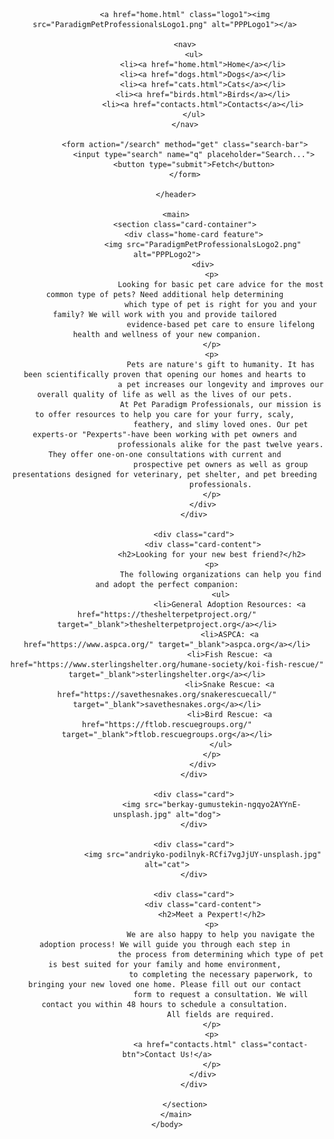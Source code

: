 <!DOCTYPE html>
<html lang="en">
    <head>
        <title>D279 Project</title>
        <meta name="viewport" content="width=device-width, initial-scale=1.0">
        <link rel="stylesheet" href="styles.css">
    </head>
    <body>
        <header>

            <a href="home.html" class="logo1"><img src="ParadigmPetProfessionalsLogo1.png" alt="PPPLogo1"></a> 
            
            <nav>
                <ul>
                    <li><a href="home.html">Home</a></li>
                    <li><a href="dogs.html">Dogs</a></li>
                    <li><a href="cats.html">Cats</a></li>
                    <li><a href="birds.html">Birds</a></li>
                    <li><a href="contacts.html">Contacts</a></li>
                </ul>
            </nav>
            
            <form action="/search" method="get" class="search-bar">
                <input type="search" name="q" placeholder="Search...">
                <button type="submit">Fetch</button>
            </form>
             
        </header>

        <main>
            <section class="card-container">
                <div class="home-card feature">
                    <img src="ParadigmPetProfessionalsLogo2.png" alt="PPPLogo2">
                    <div>
                        <p>
                            Looking for basic pet care advice for the most common type of pets? Need additional help determining 
                            which type of pet is right for you and your family? We will work with you and provide tailored 
                            evidence-based pet care to ensure lifelong health and wellness of your new companion.
                        </p>
                        <p>
                            Pets are nature's gift to humanity. It has been scientifically proven that opening our homes and hearts to 
                            a pet increases our longevity and improves our overall quality of life as well as the lives of our pets. 
                            At Pet Paradigm Professionals, our mission is to offer resources to help you care for your furry, scaly, 
                            feathery, and slimy loved ones. Our pet experts-or "Pexperts"-have been working with pet owners and 
                            professionals alike for the past twelve years. They offer one-on-one consultations with current and 
                            prospective pet owners as well as group presentations designed for veterinary, pet shelter, and pet breeding 
                            professionals.
                        </p>
                    </div>
                </div>

                <div class="card">
                    <div class="card-content">
                        <h2>Looking for your new best friend?</h2>
                        <p>
                            The following organizations can help you find and adopt the perfect companion:
                            <ul>
                                <li>General Adoption Resources: <a href="https://theshelterpetproject.org/" target="_blank">theshelterpetproject.org</a></li>
                                <li>ASPCA: <a href="https://www.aspca.org/" target="_blank">aspca.org</a></li>
                                <li>Fish Rescue: <a href="https://www.sterlingshelter.org/humane-society/koi-fish-rescue/" target="_blank">sterlingshelter.org</a></li>
                                <li>Snake Rescue: <a href="https://savethesnakes.org/snakerescuecall/" target="_blank">savethesnakes.org</a></li>
                                <li>Bird Rescue: <a href="https://ftlob.rescuegroups.org/" target="_blank">ftlob.rescuegroups.org</a></li>
                            </ul>
                        </p>
                    </div>
                </div>

                <div class="card">
                        <img src="berkay-gumustekin-ngqyo2AYYnE-unsplash.jpg" alt="dog">
                </div>

                <div class="card">
                    <img src="andriyko-podilnyk-RCfi7vgJjUY-unsplash.jpg" alt="cat">
                </div>

                <div class="card">
                    <div class="card-content">
                        <h2>Meet a Pexpert!</h2>
                        <p>
                            We are also happy to help you navigate the adoption process! We will guide you through each step in 
                            the process from determining which type of pet is best suited for your family and home environment, 
                            to completing the necessary paperwork, to bringing your new loved one home. Please fill out our contact 
                            form to request a consultation. We will contact you within 48 hours to schedule a consultation. 
                            All fields are required.
                        </p>
                        <p>
                            <a href="contacts.html" class="contact-btn">Contact Us!</a>
                        </p>
                    </div>
                </div>

            </section>
        </main>
    </body>
</html>
